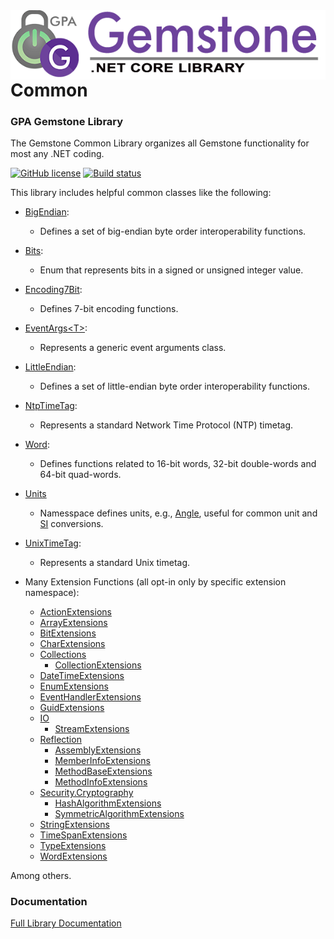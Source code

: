 <img align="right" src="img/gemstone-wide-600.png" alt="gemstone logo">

# Common
### GPA Gemstone Library

The Gemstone Common Library organizes all Gemstone functionality for most any .NET coding.

[![GitHub license](https://img.shields.io/github/license/gemstone/common?color=4CC61E)](https://github.com/gemstone/common/blob/master/LICENSE)
[![Build status](https://ci.appveyor.com/api/projects/status/lar65enrk8b7aqu2?svg=true)](https://ci.appveyor.com/project/ritchiecarroll/common)

This library includes helpful common classes like the following:

* [BigEndian](https://gemstone.github.io/common/help/html/T_Gemstone_BigEndian.htm):
  * Defines a set of big-endian byte order interoperability functions.

* [Bits](https://gemstone.github.io/common/help/html/T_Gemstone_Bits.htm):
  * Enum that represents bits in a signed or unsigned integer value.

* [Encoding7Bit](https://gemstone.github.io/common/help/html/T_Gemstone_Encoding7Bit.htm):
  * Defines 7-bit encoding functions.

* [EventArgs&lt;T&gt;](https://gemstone.github.io/common/help/html/T_Gemstone_EventArgs_1.htm):
  * Represents a generic event arguments class.

* [LittleEndian](https://gemstone.github.io/common/help/html/T_Gemstone_LittleEndian.htm):
  * Defines a set of little-endian byte order interoperability functions.

* [NtpTimeTag](https://gemstone.github.io/common/help/html/T_Gemstone_NtpTimeTag.htm):
  * Represents a standard Network Time Protocol (NTP) timetag.

* [Word](https://gemstone.github.io/common/help/html/T_Gemstone_Word.htm):
  * Defines functions related to 16-bit words, 32-bit double-words and 64-bit quad-words.

* [Units](https://gemstone.github.io/common/help/html/N_Gemstone_Units.htm)
  * Namesspace defines units, e.g., [Angle](https://gemstone.github.io/common/help/html/T_Gemstone_Units_Angle.htm), useful for common unit and [SI](https://gemstone.github.io/common/help/html/T_Gemstone_Units_SI.htm) conversions.

* [UnixTimeTag](https://gemstone.github.io/common/help/html/T_Gemstone_UnixTimeTag.htm):
  * Represents a standard Unix timetag.
 
* Many Extension Functions (all opt-in only by specific extension namespace):
  * [ActionExtensions](https://gemstone.github.io/common/help/html/T_Gemstone_ActionExtensions_ActionExtensions.htm)
  * [ArrayExtensions](https://gemstone.github.io/common/help/html/T_Gemstone_ArrayExtensions_ArrayExtensions.htm)
  * [BitExtensions](https://gemstone.github.io/common/help/html/T_Gemstone_BitExtensions_BitExtensions.htm)
  * [CharExtensions](https://gemstone.github.io/common/help/html/T_Gemstone_CharExtensions_CharExtensions.htm)
  * [Collections](https://gemstone.github.io/common/help/html/N_Gemstone_Collections.htm)
    * [CollectionExtensions](https://gemstone.github.io/common/help/html/T_Gemstone_Collections_CollectionExtensions_CollectionExtensions.htm)
  * [DateTimeExtensions](https://gemstone.github.io/common/help/html/T_Gemstone_DateTimeExtensions_DateTimeExtensions.htm)
  * [EnumExtensions](https://gemstone.github.io/common/help/html/T_Gemstone_EnumExtensions_EnumExtensions.htm)
  * [EventHandlerExtensions](https://gemstone.github.io/common/help/html/T_Gemstone_EventHandlerExtensions_EventHandlerExtensions.htm)
  * [GuidExtensions](https://gemstone.github.io/common/help/html/T_Gemstone_GuidExtensions_GuidExtensions.htm)
  * [IO](https://gemstone.github.io/common/help/html/N_Gemstone_IO.htm)
    * [StreamExtensions](https://gemstone.github.io/common/help/html/T_Gemstone_IO_StreamExtensions_StreamExtensions.htm)
  * [Reflection](https://gemstone.github.io/common/help/html/N_Gemstone_Reflection.htm)
    * [AssemblyExtensions](https://gemstone.github.io/common/help/html/T_Gemstone_Reflection_AssemblyExtensions_AssemblyExtensions.htm)
    * [MemberInfoExtensions](https://gemstone.github.io/common/help/html/T_Gemstone_Reflection_MemberInfoExtensions_MemberInfoExtensions.htm)
    * [MethodBaseExtensions](https://gemstone.github.io/common/help/html/T_Gemstone_Reflection_MethodBaseExtensions_MethodBaseExtensions.htm)
    * [MethodInfoExtensions](https://gemstone.github.io/common/help/html/T_Gemstone_Reflection_MethodInfoExtensions_MethodInfoExtensions.htm)
  * [Security.Cryptography](https://gemstone.github.io/common/help/html/N_Gemstone_Security_Cryptography.htm)
    * [HashAlgorithmExtensions](https://gemstone.github.io/common/help/html/T_Gemstone_Security_Cryptography_HashAlgorithmExtensions_HashAlgorithmExtensions.htm)
    * [SymmetricAlgorithmExtensions](https://gemstone.github.io/common/help/html/T_Gemstone_Security_Cryptography_SymmetricAlgorithmExtensions_SymmetricAlgorithmExtensions.htm)
  * [StringExtensions](https://gemstone.github.io/common/help/html/T_Gemstone_StringExtensions_StringExtensions.htm)
  * [TimeSpanExtensions](https://gemstone.github.io/common/help/html/T_Gemstone_TimeSpanExtensions_TimeSpanExtensions.htm)
  * [TypeExtensions](https://gemstone.github.io/common/help/html/T_Gemstone_TypeExtensions_TypeExtensions.htm)
  * [WordExtensions](https://gemstone.github.io/common/help/html/T_Gemstone_WordExtensions_WordExtensions.htm)

Among others.

### Documentation
[Full Library Documentation](https://gemstone.github.io/common/help)
